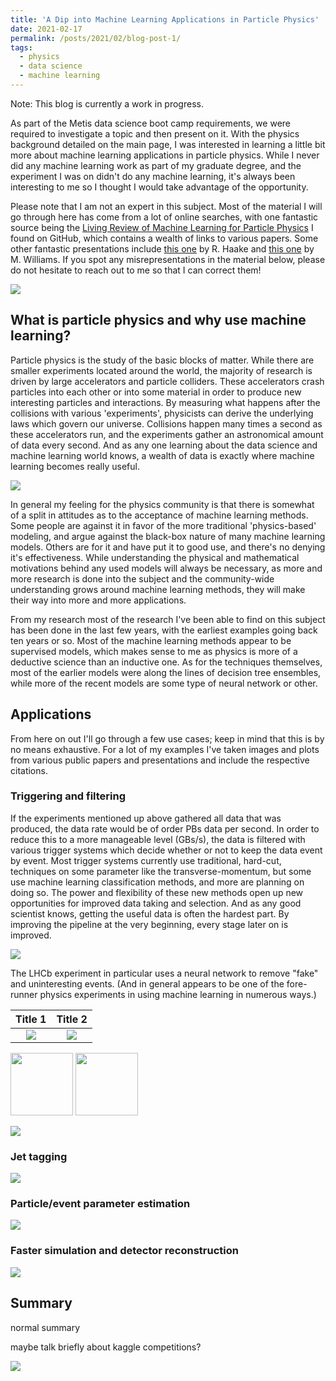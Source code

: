 ```yaml
---
title: 'A Dip into Machine Learning Applications in Particle Physics'
date: 2021-02-17
permalink: /posts/2021/02/blog-post-1/
tags:
  - physics
  - data science
  - machine learning
---
```


Note: This blog is currently a work in progress.


As part of the Metis data science boot camp requirements, we were required to investigate a topic and then present on it. With the physics background detailed on the main page, I was interested in learning a little bit more about machine learning applications in particle physics. While I never did any machine learning work as part of my graduate degree, and the experiment I was on didn't do any machine learning, it's always been interesting to me so I thought I would take advantage of the opportunity.

Please note that I am not an expert in this subject. Most of the material I will go through here has come from a lot of online searches, with one fantastic source being the [Living Review of Machine Learning for Particle Physics](https://iml-wg.github.io/HEPML-LivingReview/) I found on GitHub, which contains a wealth of links to various papers. Some other fantastic presentations include [this one](https://indico.in2p3.fr/event/17429/attachments/47800/62191/2018-06-22_ML_Introduction_Haake.pdf) by R. Haake and [this one](https://indico.fnal.gov/event/15893/contributions/34315/attachments/21384/26602/Fermilab_ML_Lecture1.pdf) by M. Williams. If you spot any misrepresentations in the material below, please do not hesitate to reach out to me so that I can correct them! 



![](/images/particle_investigation_blog/ColorfolParticlesImage.png)



## What is particle physics and why use machine learning?
<!-- ====== -->

Particle physics is the study of the basic blocks of matter. While there are smaller experiments located around the world, the majority of research is driven by large accelerators and particle colliders. These accelerators crash particles into each other or into some material in order to produce new interesting particles and interactions. By measuring what happens after the collisions with various 'experiments', physicists can derive the underlying laws which govern our universe. Collisions happen many times a second as these accelerators run, and the experiments gather an astronomical amount of data every second. And as any one learning about the data science and machine learning world knows, a wealth of data is exactly where machine learning becomes really useful.

![](/images/particle_investigation_blog/CERN_Tunnel.png)

In general my feeling for the physics community is that there is somewhat of a split in attitudes as to the acceptance of machine learning methods. Some people are against it in favor of the more traditional 'physics-based' modeling, and argue against the black-box nature of many machine learning models. Others are for it and have put it to good use, and there's no denying it's effectiveness. While understanding the physical and mathematical motivations behind any used models will always be necessary, as more and more research is done into the subject and the community-wide understanding grows around machine learning methods, they will make their way into more and more applications.


From my research most of the research I've been able to find on this subject has been done in the last few years, with the earliest examples going back ten years or so. Most of the machine learning methods appear to be supervised models, which makes sense to me as physics is more of a deductive science than an inductive one. As for the techniques themselves, most of the earlier models were along the lines of decision tree ensembles, while more of the recent models are some type of neural network or other. 



## Applications

From here on out I'll go through a few use cases; keep in mind that this is by no means exhaustive. For a lot of my examples I've taken images and plots from various public papers and presentations and include the respective citations.



### Triggering and filtering

If the experiments mentioned up above gathered all data that was produced, the data rate would be of order PBs data per second. In order to reduce this to a more manageable level (GBs/s), the data is filtered with various trigger systems which decide whether or not to keep the data event by event. Most trigger systems currently use traditional, hard-cut, techniques on some parameter like the transverse-momentum, but some use machine learning classification methods, and more are planning on doing so. The power and flexibility of these new methods open up new opportunities for improved data taking and selection. And as any good scientist knows, getting the useful data is often the hardest part. By improving the pipeline at the very beginning, every stage later on is improved.


![](/images/particle_investigation_blog/CMS_Event.png)


The LHCb experiment in particular uses a neural network to remove "fake" and uninteresting events. (And in general appears to be one of the fore-runner physics experiments in using machine learning in numerous ways.)


Title 1             |  Title 2
:-------------------------:|:-------------------------:
![](/images/particle_investigation_blog/LHCb_fakes.png)  |  ![](/images/particle_investigation_blog/LHCb_backgroundrejection.png) 



<p float="left">
  <img src="/images/particle_investigation_blog/LHCb_fakes.png" width="100" />
  <img src="/images/particle_investigation_blog/LHCb_backgroundrejection.png" width="100" /> 
</p>





![](/images/particle_investigation_blog/AtlasTriggerConfMatrix.png)
<!-- https://inspirehep.net/files/99e3dd9b19136c5950bff00caa0c87e7
 -->



### Jet tagging


![](/images/particle_investigation_blog/JetProfiles.png)
<!-- https://indico.in2p3.fr/event/17429/attachments/47800/62191/2018-06-22_ML_Introduction_Haake.pdf
 -->




### Particle/event parameter estimation

![](/images/particle_investigation_blog/BayesianNN_momenta.png)
<!-- https://arxiv.org/pdf/2003.11099.pdf
 -->




### Faster simulation and detector reconstruction


![](/images/particle_investigation_blog/GAN_Simulation.png)
<!-- https://indico.in2p3.fr/event/17429/attachments/47800/62191/2018-06-22_ML_Introduction_Haake.pdf
 -->


## Summary


normal summary

maybe talk briefly about kaggle competitions?




![](/images/particle_investigation_blog/Atlas_Jets.png)










